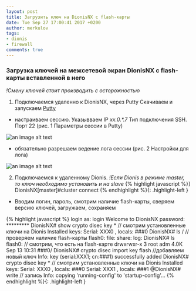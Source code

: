 ```yaml
---
layout: post
title: Загрузить ключ на DionisNX c flash-карты
date: Tue Sep 27 17:00:41 2017 +0200
author: merkulov
tags:
- dionis
- firewall
comments: true
---
```

### Загрузка ключей на межсетевой экран DionisNX с flash-карты вставленной в него

*!Смену ключей стоит производить с осторожностью*

1. Подключаемся удаленно к DionisNX, через Putty
Cкачиваем и запускаем [Putty](http://www.putty.org/)
- настраиваем сессию. Указывваем IP _xx.0.*.7_ Тип подключения SSH. Порт 22 (рис. 1 Параметры сессии в Putty) 

![an image alt text](http://lepotuli.ru/merkulov/images/9image1.jpg "рис. 1 Параметры сессии в Putty")

- обязательно разрешаем ведение лога сессии (рис. 2 Настройки для лога)

![an image alt text](http://lepotuli.ru/merkulov/images/9image2.jpg "рис. 2 Настройки для лога")

2. Подключаемся к удаленному Dionis.
*!Если Dionis в режиме master, то ключ необходимо установить и на slave*
{% highlight javascript %}]
DionisNX[master]#cluster connect
{% endhighlight %}{: .highlight-left }

- Вводим логин, пароль, смотрим наличие flash-карты, сверяем версию ключей, загружаем, сохраняем

{% highlight javascript %}
login as: login
Welcome to DionisNX
 password: *********
DionisNX# show crypto disec key *  // смотрим установленные ключи на Dionis
Installed keys:
Serial: XXX0 , locals: ###0
DionisNX# ls /  // проверяем наличие flash-карты
flash0:
file:
share:
log:
DionisNX# ls flash0: // смотрим, что есть на flash-карте
drwxrwxr-x    3 root     adm         4.0K Sep 13 10:31 ###0/
DionisNX# crypto disec import key flash //добавляем новый ключ
Info: key (serial:XXX1; cn:###1) successfully added
DionisNX# crypto disec key * // смотрим установленные ключи на Dionis
Installed keys:
Serial: XXX0 , locals: ###0
Serial: XXX1 , locals: ###1
@DionisNX# write // запись
Info: copying 'running-config' to 'startup-config'...
{% endhighlight %}{: .highlight-left }
